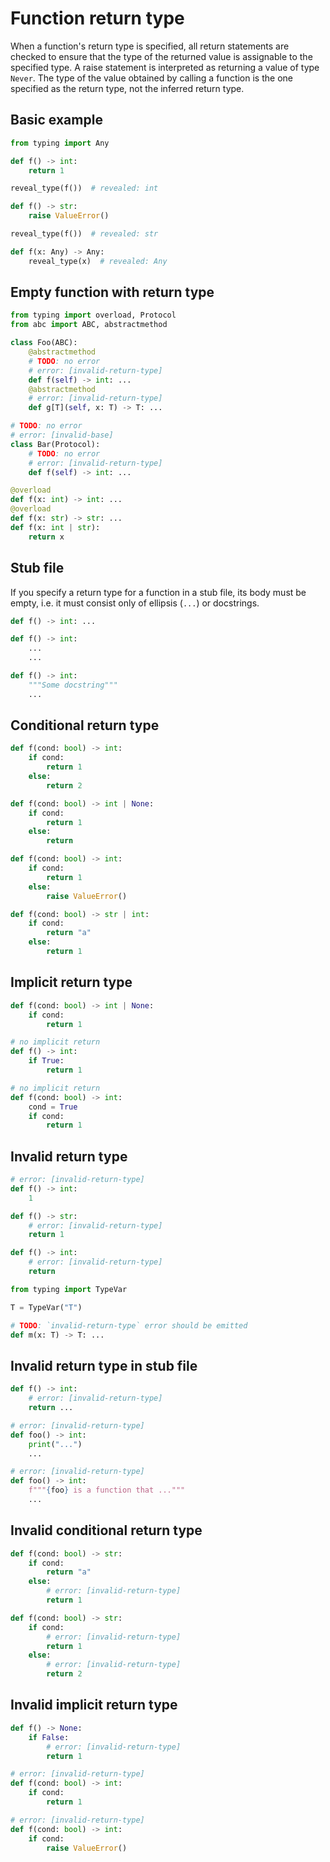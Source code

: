 # Function return type

When a function's return type is specified, all return statements are checked to ensure that the
type of the returned value is assignable to the specified type. A raise statement is interpreted as
returning a value of type `Never`. The type of the value obtained by calling a function is the one
specified as the return type, not the inferred return type.

## Basic example

```py
from typing import Any

def f() -> int:
    return 1

reveal_type(f())  # revealed: int

def f() -> str:
    raise ValueError()

reveal_type(f())  # revealed: str

def f(x: Any) -> Any:
    reveal_type(x)  # revealed: Any
```

## Empty function with return type

```py
from typing import overload, Protocol
from abc import ABC, abstractmethod

class Foo(ABC):
    @abstractmethod
    # TODO: no error
    # error: [invalid-return-type]
    def f(self) -> int: ...
    @abstractmethod
    # error: [invalid-return-type]
    def g[T](self, x: T) -> T: ...

# TODO: no error
# error: [invalid-base]
class Bar(Protocol):
    # TODO: no error
    # error: [invalid-return-type]
    def f(self) -> int: ...

@overload
def f(x: int) -> int: ...
@overload
def f(x: str) -> str: ...
def f(x: int | str):
    return x
```

## Stub file

If you specify a return type for a function in a stub file, its body must be empty, i.e. it must
consist only of ellipsis (`...`) or docstrings.

```pyi
def f() -> int: ...

def f() -> int:
    ...
    ...

def f() -> int:
    """Some docstring"""
    ...
```

## Conditional return type

```py
def f(cond: bool) -> int:
    if cond:
        return 1
    else:
        return 2

def f(cond: bool) -> int | None:
    if cond:
        return 1
    else:
        return

def f(cond: bool) -> int:
    if cond:
        return 1
    else:
        raise ValueError()

def f(cond: bool) -> str | int:
    if cond:
        return "a"
    else:
        return 1
```

## Implicit return type

```py
def f(cond: bool) -> int | None:
    if cond:
        return 1

# no implicit return
def f() -> int:
    if True:
        return 1

# no implicit return
def f(cond: bool) -> int:
    cond = True
    if cond:
        return 1
```

## Invalid return type

```py
# error: [invalid-return-type]
def f() -> int:
    1

def f() -> str:
    # error: [invalid-return-type]
    return 1

def f() -> int:
    # error: [invalid-return-type]
    return

from typing import TypeVar

T = TypeVar("T")

# TODO: `invalid-return-type` error should be emitted
def m(x: T) -> T: ...
```

## Invalid return type in stub file

```pyi
def f() -> int:
    # error: [invalid-return-type]
    return ...

# error: [invalid-return-type]
def foo() -> int:
    print("...")
    ...

# error: [invalid-return-type]
def foo() -> int:
    f"""{foo} is a function that ..."""
    ...
```

## Invalid conditional return type

```py
def f(cond: bool) -> str:
    if cond:
        return "a"
    else:
        # error: [invalid-return-type]
        return 1

def f(cond: bool) -> str:
    if cond:
        # error: [invalid-return-type]
        return 1
    else:
        # error: [invalid-return-type]
        return 2
```

## Invalid implicit return type

```py
def f() -> None:
    if False:
        # error: [invalid-return-type]
        return 1

# error: [invalid-return-type]
def f(cond: bool) -> int:
    if cond:
        return 1

# error: [invalid-return-type]
def f(cond: bool) -> int:
    if cond:
        raise ValueError()
```
